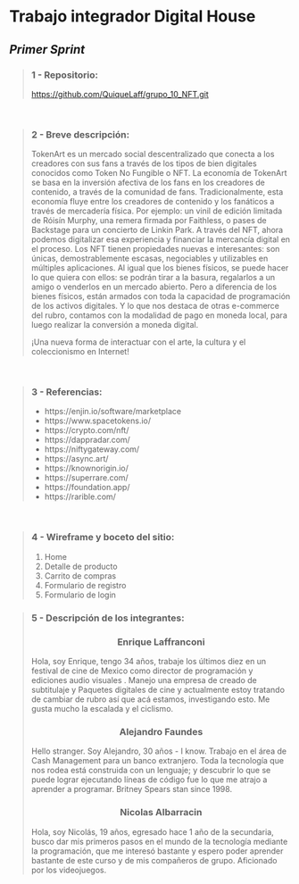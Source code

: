 # Trabajo integrador Digital House

## _Primer Sprint_

<blockquote>
<h3><strong> 1 - Repositorio:</strong></h3>

<a href= "https://github.com/QuiqueLaff/grupo_10_NFT.git">https://github.com/QuiqueLaff/grupo_10_NFT.git</a>
</blockquote>
<br>

<blockquote>
    <h3><strong> 2 - Breve descripción: </strong></h3>

<p> TokenArt es un mercado social descentralizado que conecta a los creadores con sus fans a través de los tipos de bien digitales conocidos como Token No Fungible o NFT. La economía de TokenArt se basa en la inversión afectiva de los fans en los creadores de contenido, a través de la comunidad de fans. Tradicionalmente, esta economía fluye entre los creadores de contenido y los fanáticos a través de mercadería física. Por ejemplo: un vinil de edición limitada de Róisín Murphy, una remera firmada por Faithless, o pases de Backstage para un concierto de Linkin Park. 
A través del NFT, ahora podemos digitalizar esa experiencia y financiar la mercancía digital en el proceso. Los NFT tienen propiedades nuevas e interesantes: son únicas, demostrablemente escasas, negociables y utilizables en múltiples aplicaciones. Al igual que los bienes físicos, se puede hacer lo que quiera con ellos: se podrán tirar a la basura, regalarlos a un amigo o venderlos en un mercado abierto. Pero a diferencia de los bienes físicos, están armados con toda la capacidad de programación de los activos digitales. Y lo que nos destaca de otras e-commerce del rubro, contamos con la modalidad de pago en moneda local, para luego realizar la conversión a moneda digital.

¡Una nueva forma de interactuar con el arte, la cultura y el coleccionismo en Internet!</p>
</blockquote>
<br>
<blockquote>
    <h3><strong>3 - Referencias:</strong></h3>
        <ul>
            <li>https://enjin.io/software/marketplace</li>
            <li>https://www.spacetokens.io/</li>
            <li>https://crypto.com/nft/</li>
            <li>https://dappradar.com/</li>
            <li>https://niftygateway.com/</li>
            <li>https://async.art/</li>
            <li>https://knownorigin.io/</li>
            <li>https://superrare.com/</li>
            <li>https://foundation.app/</li>
            <li>https://rarible.com/</li>
        </ul>
</blockquote>
<br>
<blockquote>
    <h3><strong>4 - Wireframe y boceto del sitio:</strong></h3>
        <ol>
            <li>Home</li>
            <li>Detalle de producto</li>
            <li>Carrito de compras</li>
            <li>Formulario de registro</li>
            <li>Formulario de login</li>
        </ol>
</blockquote>

<blockquote>
    <h3><strong>5 - Descripción de los integrantes:</strong></h3>
    <h3><strong><center>Enrique Laffranconi</center></strong></h3>
        <p> Hola, soy Enrique, tengo 34 años,  trabaje los últimos diez  en un festival de cine de Mexico como director de programación y ediciones audio visuales . Manejo una empresa de creado de subtitulaje y Paquetes digitales de cine y actualmente estoy tratando de cambiar de rubro así que acá estamos, investigando esto. Me gusta mucho la escalada y el ciclismo. </p>
    <h3><strong><center>Alejandro Faundes</center></strong></h3>
        <p>Hello stranger. Soy Alejandro, 30 años - I know. Trabajo en el área de Cash Management para un banco extranjero. Toda la tecnología que nos rodea está construida con un lenguaje; y descubrir lo que se puede lograr ejecutando líneas de código fue lo que me atrajo a aprender a programar. Britney Spears stan since 1998. </p>
    <h3><strong><center>Nicolas Albarracin</center></strong></h3>
        <p>Hola, soy Nicolás, 19 años, egresado hace 1 año de la secundaria, busco dar mis primeros pasos en el mundo de la tecnología mediante la programación, que me interesó bastante y espero poder aprender bastante de este curso y de mis compañeros de grupo. Aficionado por los videojuegos.
</blockquote>